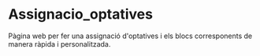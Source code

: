 # Assignacio_optatives
Pàgina web per fer una assignació d'optatives i els blocs corresponents de manera ràpida i personalitzada.
